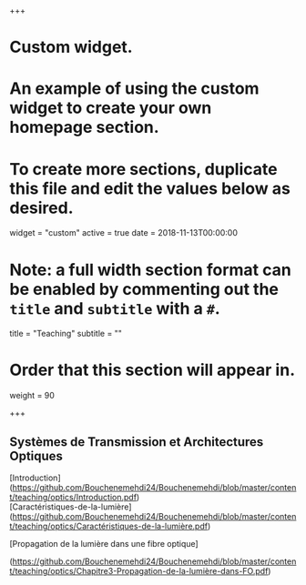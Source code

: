 +++
# Custom widget.
# An example of using the custom widget to create your own homepage section.
# To create more sections, duplicate this file and edit the values below as desired.
widget = "custom"
active = true
date = 2018-11-13T00:00:00

# Note: a full width section format can be enabled by commenting out the `title` and `subtitle` with a `#`.
title = "Teaching"
subtitle = ""

# Order that this section will appear in.
weight = 90

+++
## Systèmes de Transmission et Architectures Optiques
[Introduction]
(https://github.com/Bouchenemehdi24/Bouchenemehdi/blob/master/content/teaching/optics/Introduction.pdf)
</br>
[Caractéristiques-de-la-lumière]
(https://github.com/Bouchenemehdi24/Bouchenemehdi/blob/master/content/teaching/optics/Caractéristiques-de-la-lumière.pdf)
</br>

[Propagation de la lumière dans une fibre optique]

(https://github.com/Bouchenemehdi24/Bouchenemehdi/blob/master/content/teaching/optics/Chapitre3-Propagation-de-la-lumière-dans-FO.pdf)
